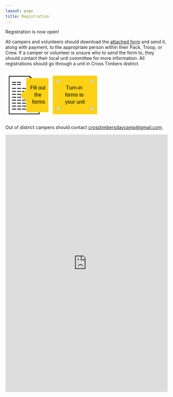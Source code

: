 ```yaml
---
layout: page
title: Registration
---
```


Registration is now open!

All campers and volunteers should download the [attached form](/public/content/forms/2019-daycamp-packet.pdf) and send it, along with payment, to the appropriate person within their Pack, Troop, or Crew.  If a camper or volunteer is unsure who to send the form to, they should contact their local unit committee for more information.  All registrations should go through a unit in Cross Timbers district.

![Notify Your Unit](/public/content/images/notify-your-pack.png)

Out of district campers should contact [crosstimbersdaycamp@gmail.com](mailto:crosstimbersdaycamp@gmail.com).

<iframe src="https://onedrive.live.com/embed?cid=FDB990AE1C7681FF&resid=FDB990AE1C7681FF%216842&authkey=AOlur1ZoXOJMNSI&em=2" width="100%" height="800px" frameborder="0"></iframe>

